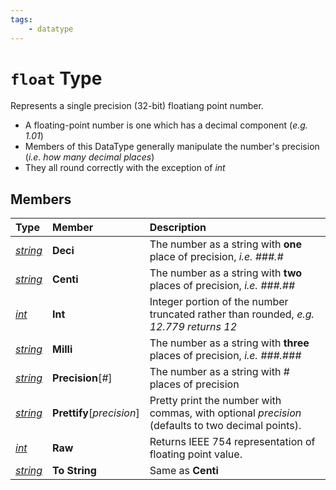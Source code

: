 ```yaml
---
tags:
    - datatype
---
```


# `float` Type

Represents a single precision (32-bit) floatiang point number.

* A floating-point number is one which has a decimal component (_e.g. 1.01_)
* Members of this DataType generally manipulate the number's precision (_i.e. how many decimal places_)
* They all round correctly with the exception of _int_

## Members

| **Type** | **Member** | **Description** |
| :--- | :--- | :--- |
| [_string_](datatype-string.md) | **Deci** | The number as a string with **one** place of precision, _i.e. ###.#_ |
| [_string_](datatype-string.md) | **Centi** | The number as a string with **two** places of precision, _i.e. ###.##_ |
| [_int_](datatype-int.md) | **Int** | Integer portion of the number truncated rather than rounded, _e.g. 12.779 returns 12_ |
| [_string_](datatype-string.md) | **Milli** | The number as a string with **three** places of precision, _i.e. ###.###_ |
| [_string_](datatype-string.md) | **Precision**[_#_] | The number as a string with # places of precision |
| [_string_](datatype-string.md) | **Prettify**[_precision_] | Pretty print the number with commas, with optional _precision_ (defaults to two decimal points). |
| [_int_](datatype-int.md) | **Raw** | Returns IEEE 754 representation of floating point value. |
| [_string_](datatype-string.md) | **To String** | Same as **Centi** |
